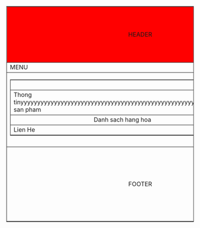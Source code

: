 <html>
    <head>
    </head>
    <body>
        <table width="100%" border="1">
            <tr>
                <td height="150px" colspan="3" bgcolor="red" align="center">HEADER</td>
            </tr>
            <tr>
                <td colspan="3">MENU</td>
            </tr>
            <tr height="200px">
                <td width="40%" valign="top">
                    <table width="100%" border="1">
                        <tr> <td align="right">Trangchu</td> </tr>
                        <tr> <td align="left">Thong tinyyyyyyyyyyyyyyyyyyyyyyyyyyyyyyyyyyyyyyyyyyyyyyyyyyyyyyyyyyyyyyy san pham</td> </tr>
                        <tr> <td align="center">Danh sach hang hoa</td> </tr>
                        <tr> <td align="left">Lien He</td> </tr>
                    </table>
                </td>
                <td width="60%" align="center">CONTENT</td>
            </tr>
            <tr>
                <td height="200px" colspan="3"  align="center"> FOOTER</td>
            </tr>
        </table>
    </body>
</html>

